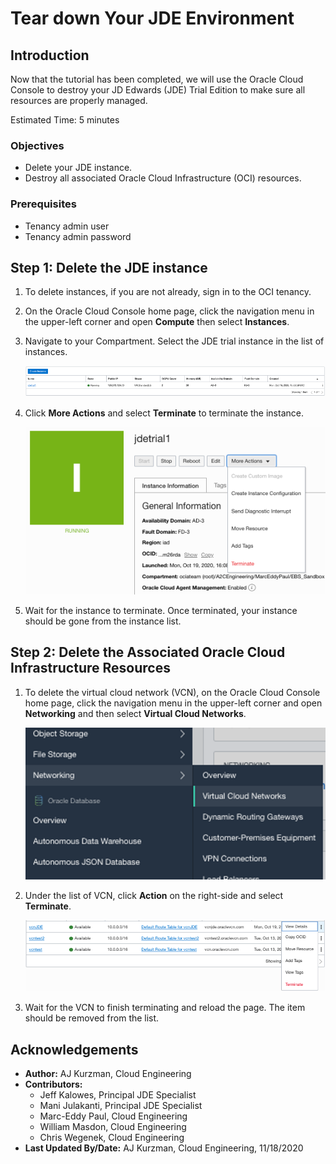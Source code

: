 # Tear down Your JDE Environment

## Introduction
Now that the tutorial has been completed, we will use the Oracle Cloud Console to destroy your JD Edwards (JDE) Trial Edition to make sure all resources are properly managed.

Estimated Time: 5 minutes


### Objectives
* Delete your JDE instance.
* Destroy all associated Oracle Cloud Infrastructure (OCI) resources.

### Prerequisites
* Tenancy admin user
* Tenancy admin password

## Step 1: Delete the JDE instance

1. To delete instances, if you are not already, sign in to the OCI tenancy.

2. On the Oracle Cloud Console home page, click the navigation menu in the upper-left corner and open **Compute** then select **Instances**.

3. Navigate to your Compartment. Select the JDE trial instance in the list of instances.

   ![](./images/jde-trial-select.png " ")

4. Click **More Actions** and select **Terminate** to terminate the instance.

   ![](./images/terminate-button.png " ")

5. Wait for the instance to terminate. Once terminated, your instance should be gone from the instance list.

## Step 2: Delete the Associated Oracle Cloud Infrastructure Resources

1. To delete the virtual cloud network (VCN), on the Oracle Cloud Console home page, click the navigation menu in the upper-left corner and open **Networking** and then select **Virtual Cloud Networks**.

   ![](./images/vcn-select.png " ")

2. Under the list of VCN, click **Action** on the right-side and select **Terminate**.

    ![](./images/vcn-terminate.png " ")

3. Wait for the VCN to finish terminating and reload the page. The item should be removed from the list.

## Acknowledgements
* **Author:** AJ Kurzman, Cloud Engineering
* **Contributors:**
    * Jeff Kalowes, Principal JDE Specialist
    * Mani Julakanti, Principal JDE Specialist
    * Marc-Eddy Paul, Cloud Engineering
    * William Masdon, Cloud Engineering
    * Chris Wegenek, Cloud Engineering
* **Last Updated By/Date:** AJ Kurzman, Cloud Engineering, 11/18/2020
